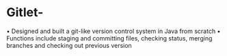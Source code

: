 # Gitlet-
•	Designed and built a git-like version control system in Java from scratch 
•	Functions include staging and committing files, checking status, merging branches and checking out previous version
